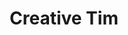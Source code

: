 ---
blog: https://blog.creative-tim.com/
codehost: https://github.com/https://github.com/creativetimofficial
dribbble: https://dribbble.com/creativetim
facebook: https://facebook.com/CreativeTim
instagram: https://instagram.com/creativetimofficial
logohandle: creative-tim
sort: creative-tim
title: Creative Tim
twitter: https://x.com/CreativeTim
website: https://www.creative-tim.com/
youtube: https://youtube.com/channel/UCVyTG4sCw-rOvB9oHkzZD1w
---